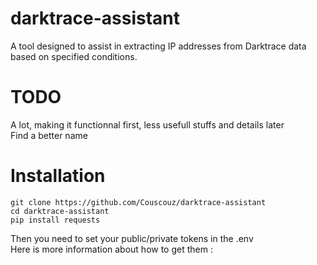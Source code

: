 # darktrace-assistant

A tool designed to assist in extracting IP addresses from Darktrace data based on specified conditions.

# TODO

A lot, making it functionnal first, less usefull stuffs and details later\
Find a better name

# Installation

```
git clone https://github.com/Couscouz/darktrace-assistant
cd darktrace-assistant
pip install requests
```

Then you need to set your public/private tokens in the .env\
Here is more information about how to get them : <link>

# 
